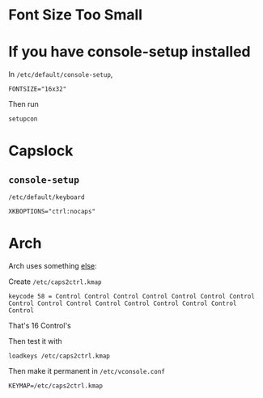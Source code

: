 # Font Size Too Small

# If you have console-setup installed

In `/etc/default/console-setup`,
```
FONTSIZE="16x32"
```
Then run
```
setupcon
```

# Capslock

## `console-setup`
`/etc/default/keyboard`
```
XKBOPTIONS="ctrl:nocaps"
```
# Arch

Arch uses something [else](https://wiki.archlinux.org/title/Linux_console/Keyboard_configuration): 

Create `/etc/caps2ctrl.kmap`
```
keycode 58 = Control Control Control Control Control Control Control Control Control Control Control Control Control Control Control Control 
```
That's 16 Control's

Then test it with
```
loadkeys /etc/caps2ctrl.kmap
```

Then make it permanent in `/etc/vconsole.conf`
```
KEYMAP=/etc/caps2ctrl.kmap
```

